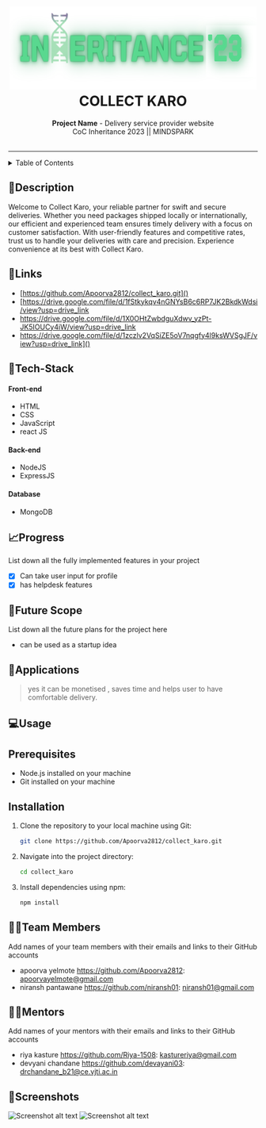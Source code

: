 <h1 align="center">
  <a href="https://github.com/CommunityOfCoders/Inheritance-2023">
    <img src="./Untitled.png" alt="CoC Inheritance 2022" width="500" height="166">
  </a>
  <br>
  COLLECT KARO
</h1>

<div align="center">
   <strong>Project Name</strong> - Delivery service provider website<br>
  CoC Inheritance 2023 || MINDSPARK <br> <br>
  
</div>
<hr>

<details>
<summary>Table of Contents</summary>

- [Description](#description)
- [Links](#links)
- [Tech Stack](#tech-stack)
- [Progress](#progress)
- [Future Scope](#future-scope)
- [Applications](#applications)
- [Project Setup](#project-setup)
- [Usage](#usage)
- [Team Members](#team-members)
- [Mentors](#mentors)
- [Screenshots](#screenshots)

</details>

## 📝Description

Welcome to Collect Karo, your reliable partner for swift and secure deliveries. Whether you need packages shipped locally or internationally, our efficient and experienced team ensures timely delivery with a focus on customer satisfaction. With user-friendly features and competitive rates, trust us to handle your deliveries with care and precision. Experience convenience at its best with Collect Karo.


## 🔗Links

- [https://github.com/Apoorva2812/collect_karo.git]()
- [https://drive.google.com/file/d/1fStkykqv4nGNYsB6c6RP7JK2BkdkWdsi/view?usp=drive_link
- https://drive.google.com/file/d/1X0OHtZwbdguXdwv_yzPt-JK5IOUCy4iW/view?usp=drive_link
- https://drive.google.com/file/d/1zczlv2VqSiZE5oV7nqgfy4l9ksWVSgJF/view?usp=drive_link]()

## 🤖Tech-Stack

#### Front-end

- HTML
- CSS
- JavaScript
- react JS

#### Back-end

- NodeJS
- ExpressJS
  
#### Database

- MongoDB

## 📈Progress

List down all the fully implemented features in your project

- [x] Can take user input for profile
- [x] has helpdesk features

## 🔮Future Scope

List down all the future plans for the project here

- can be used as a startup idea

## 💸Applications

>yes it can be monetised , saves time and  helps user to have comfortable delivery.

## 💻Usage
## Prerequisites
- Node.js installed on your machine
- Git installed on your machine

## Installation
1. Clone the repository to your local machine using Git:
   ```sh
   git clone https://github.com/Apoorva2812/collect_karo.git

2. Navigate into the project directory:
   ```sh
   cd collect_karo

3. Install dependencies using npm:
   ```sh
   npm install   

## 👨‍💻Team Members

Add names of your team members with their emails and links to their GitHub accounts

- apoorva yelmote https://github.com/Apoorva2812: apoorvayelmote@gmail.com
- niransh pantawane https://github.com/niransh01: niransh01@gmail.com

## 👨‍🏫Mentors

Add names of your mentors with their emails and links to their GitHub accounts

- riya kasture https://github.com/Riya-1508: kastureriya@gmail.com
- devyani chandane https://github.com/devayani03: drchandane_b21@ce.vjti.ac.in

## 📱Screenshots

![Screenshot alt text]("https://drive.google.com/file/d/1X0OHtZwbdguXdwv_yzPt-JK5IOUCy4iW/view?usp=sharing" "Here is a screenshot")
![Screenshot alt text]("https://drive.google.com/file/d/1fStkykqv4nGNYsB6c6RP7JK2BkdkWdsi/view?usp=sharing" "Here is a screenshot")

